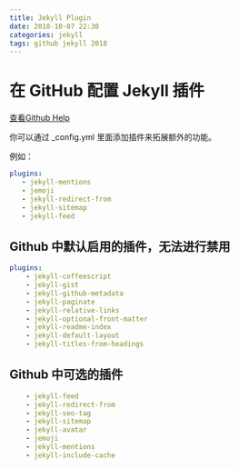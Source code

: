 ```yaml
---
title: Jekyll Plugin
date: 2018-10-07 22:30
categories: jekyll
tags: github jekyll 2018
---
```


# 在 GitHub 配置 Jekyll 插件

[查看Github Help](https://help.github.com/articles/configuring-jekyll-plugins/)

你可以通过 _config.yml 里面添加插件来拓展额外的功能。

例如：

```yml
plugins:
   - jekyll-mentions
   - jemoji
   - jekyll-redirect-from
   - jekyll-sitemap
   - jekyll-feed
```

## Github 中默认启用的插件，无法进行禁用

```yml
plugins:
    - jekyll-coffeescript
    - jekyll-gist
    - jekyll-github-metadata
    - jekyll-paginate
    - jekyll-relative-links
    - jekyll-optional-front-matter
    - jekyll-readme-index
    - jekyll-default-layout
    - jekyll-titles-from-headings
```

## Github 中可选的插件

```yml
    - jekyll-feed
    - jekyll-redirect-from
    - jekyll-seo-tag
    - jekyll-sitemap
    - jekyll-avatar
    - jemoji
    - jekyll-mentions
    - jekyll-include-cache
```